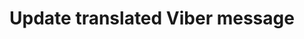 ---
title: Update translated Viber message
excerpt: The method is used for updating language version of base Viber message.
api:
  file: yespo.json
  operationId: updateTranslateViberMessage
hidden: false
---